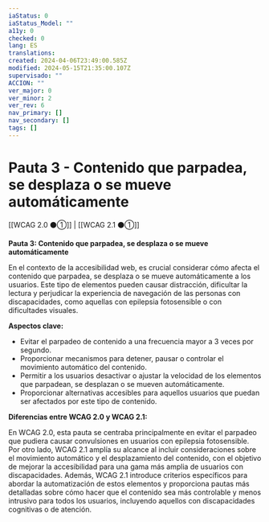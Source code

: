 ```yaml
---
iaStatus: 0
iaStatus_Model: ""
a11y: 0
checked: 0
lang: ES
translations: 
created: 2024-04-06T23:49:00.585Z
modified: 2024-05-15T21:35:00.107Z
supervisado: ""
ACCION: ""
ver_major: 0
ver_minor: 2
ver_rev: 6
nav_primary: []
nav_secondary: []
tags: []
---
```

# Pauta 3 - Contenido que parpadea, se desplaza o se mueve automáticamente

[[WCAG 2.0 ⚫①]] | [[WCAG 2.1 ⚫①]]

**Pauta 3: Contenido que parpadea, se desplaza o se mueve automáticamente**

En el contexto de la accesibilidad web, es crucial considerar cómo afecta el contenido que parpadea, se desplaza o se mueve automáticamente a los usuarios. Este tipo de elementos pueden causar distracción, dificultar la lectura y perjudicar la experiencia de navegación de las personas con discapacidades, como aquellas con epilepsia fotosensible o con dificultades visuales.

**Aspectos clave:**

- Evitar el parpadeo de contenido a una frecuencia mayor a 3 veces por segundo.
- Proporcionar mecanismos para detener, pausar o controlar el movimiento automático del contenido.
- Permitir a los usuarios desactivar o ajustar la velocidad de los elementos que parpadean, se desplazan o se mueven automáticamente.
- Proporcionar alternativas accesibles para aquellos usuarios que puedan ser afectados por este tipo de contenido.

**Diferencias entre WCAG 2.0 y WCAG 2.1:**

En WCAG 2.0, esta pauta se centraba principalmente en evitar el parpadeo que pudiera causar convulsiones en usuarios con epilepsia fotosensible. Por otro lado, WCAG 2.1 amplía su alcance al incluir consideraciones sobre el movimiento automático y el desplazamiento del contenido, con el objetivo de mejorar la accesibilidad para una gama más amplia de usuarios con discapacidades. Además, WCAG 2.1 introduce criterios específicos para abordar la automatización de estos elementos y proporciona pautas más detalladas sobre cómo hacer que el contenido sea más controlable y menos intrusivo para todos los usuarios, incluyendo aquellos con discapacidades cognitivas o de atención.
